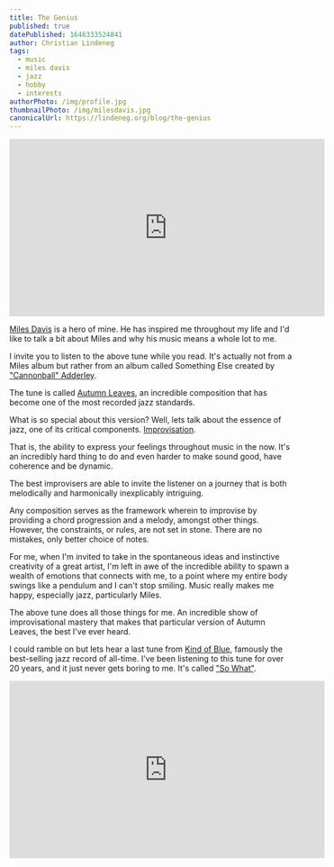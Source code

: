 ```yaml
---
title: The Genius
published: true
datePublished: 1646333524841
author: Christian Lindeneg
tags:
  - music
  - miles davis
  - jazz
  - hobby
  - interests
authorPhoto: /img/profile.jpg
thumbnailPhoto: /img/milesdavis.jpg
canonicalUrl: https://lindeneg.org/blog/the-genius
---
```


<div>
  <iframe width="560" height="315" src="https://www.youtube.com/embed/u37RF5xKNq8" title="YouTube video player" frameborder="0" allow="accelerometer; autoplay; clipboard-write; encrypted-media; gyroscope; picture-in-picture" allowfullscreen></iframe>
</div>

<a href="https://en.wikipedia.org/wiki/Miles_Davis" target="_blank" rel="noreferrer">Miles Davis</a> is a hero of mine. He has inspired me throughout my life and I'd like to talk a bit about Miles and why his music means a whole lot to me.

I invite you to listen to the above tune while you read. It's actually not from a Miles album but rather from an album called Something Else created by <a href="https://en.wikipedia.org/wiki/Cannonball_Adderley" target="_blank" rel="noreferrer">"Cannonball" Adderley</a>. 

The tune is called <a href="https://en.wikipedia.org/wiki/Autumn_Leaves_(1945_song)" target="_blank" rel="noreferrer">Autumn Leaves</a>, an incredible composition that has become one of the most recorded jazz standards.

What is so special about this version? Well, lets talk about the essence of jazz, one of its critical components. <a href="https://en.wikipedia.org/wiki/Jazz_improvisation" target="_blank" rel="noreferrer">Improvisation</a>.

That is, the ability to express your feelings throughout music in the now. It's an incredibly hard thing to do and even harder to make sound good, have coherence and be dynamic.

The best improvisers are able to invite the listener on a journey that is both melodically and harmonically inexplicably intriguing.

Any composition serves as the framework wherein to improvise by providing a chord progression and a melody, amongst other things. However, the constraints, or rules, are not set in stone. There are no mistakes, only better choice of notes.

For me, when I'm invited to take in the spontaneous ideas and instinctive creativity of a great artist, I'm left in awe of the incredible ability to spawn a wealth of emotions that connects with me, to a point where my entire body swings like a pendulum and I can't stop smiling. Music really makes me happy, especially jazz, particularly Miles. 

The above tune does all those things for me. An incredible show of improvisational mastery that makes that particular version of Autumn Leaves, the best I've ever heard.

I could ramble on but lets hear a last tune from <a href="https://en.wikipedia.org/wiki/Kind_of_Blue" target="_blank" rel="noreferrer">Kind of Blue</a>, famously the best-selling jazz record of all-time. I've been listening to this tune for over 20 years, and it just never gets boring to me. It's called <a href="https://en.wikipedia.org/wiki/Kind_of_Blue" target="_blank" rel="noreferrer">"So What"</a>.

<div>
  <iframe width="560" height="315" src="https://www.youtube.com/embed/ylXk1LBvIqU" title="YouTube video player" frameborder="0" allow="accelerometer; autoplay; clipboard-write; encrypted-media; gyroscope; picture-in-picture" allowfullscreen></iframe>
</div>

